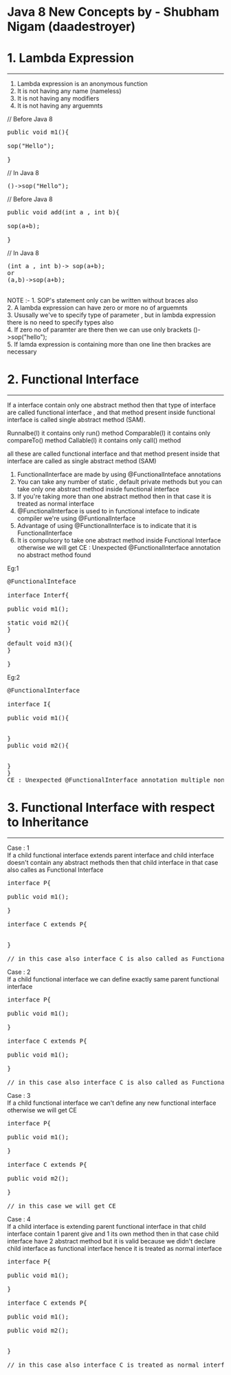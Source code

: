 # Java 8 New Concepts by - Shubham Nigam (daadestroyer)

# 1. Lambda Expression
-----------------------------------
1. Lambda expression is an anonymous function 
2. It is not having any name (nameless)
3. It is not having any modifiers
4. It is not having any arguemnts

// Before Java 8

<pre>
public void m1(){<br>
sop("Hello");
<br>}
</pre>

// In Java 8

<pre>
()->sop("Hello");
</pre>

// Before Java 8

<pre>
public void add(int a , int b){<br>
sop(a+b);<br>
}
</pre>

// In Java 8
<pre>
(int a , int b)-> sop(a+b);
or
(a,b)->sop(a+b);
</pre>
<br>
NOTE :- 
1. SOP's statement only can be written without braces also <br>
2. A lambda expression can have zero or more no of arguemnts <br>
3. Ususally we've to specify type of parameter , but in lambda expression there is no need to specify types also <br>
4. If zero no of paramter are there then we can use only brackets ()->sop("hello"); <br>
5. If lamda expression is containing more than one line then brackes are necessary <br>
       

# 2. Functional Interface
------------------------------------------
If a interface contain only one abstract method then that type of interface are called functional interface , and that method present inside functional 
interface is called single abstract method (SAM).

Runnalbe(I) it contains only run() method
Comparable(I) it contains only compareTo() method
Callable(I) it contains only call() method

all these are called functional interface and that method present inside that interface are called as single abstract method (SAM)


1. FunctionalInterface are made by using @FunctionalInteface annotations 
2. You can take any number of static , default private methods but you can take only one abstract method inside functional interface
3. If you're taking more than one abstract method then in that case it is treated as normal interface 
4. @FunctionalInterface is used to in functional inteface to indicate compiler we're using @FuntionalInterface
5. Advantage of using @FunctionalInterface is to indicate that it is FunctionalInterface 
6. It is compulsory to take one abstract method inside Functional Interface otherwise we will get CE : Unexpected @FunctionalInterface annotation no abstract method found

Eg:1

<pre>
@FunctionalInteface<br>
interface Interf{<br>
public void m1();<br>
static void m2(){<br>}<br>
default void m3(){<br>}<br>
}
</pre>

Eg:2
<pre>
@FunctionalInterface<br>
interface I{<br>
public void m1(){<br>

}
public void m2(){<br>

}
}
CE : Unexpected @FunctionalInterface annotation multiple non-overriding abstract method presentin interface I
</pre>


# 3. Functional Interface with respect to Inheritance
-------------------------------------------------------------
Case : 1 <br>
If a child functional interface extends parent interface and child interface doesn't contain any abstract methods then that child interface in that case also calles as Functional Interface

<pre>
interface P{<br>
public void m1();<br>
}<br>
interface C extends P{<br>

}

// in this case also interface C is also called as Functional Interface 
</pre>

Case : 2 <br>
If a child functional interface we can define exactly same parent functional interface 

<pre>
interface P{<br>
public void m1();<br>
}<br>
interface C extends P{<br>
public void m1();<br>
}

// in this case also interface C is also called as Functional Interface 
</pre>

Case : 3 <br>
If a child functional interface we can't define any new functional interface otherwise we will get CE

<pre>
interface P{<br>
public void m1();<br>
}<br>
interface C extends P{<br>
public void m2();<br>
}

// in this case we will get CE  
</pre>

Case : 4 <br>
If a child interface is extending parent functional interface in that child interface contain 1 parent give and 1 its own method then in that case child interface have 2 abstract method but it is 
valid because we didn't declare child interface as functional interface hence it is treated as normal interface

<pre>
interface P{<br>
public void m1();<br>
}<br>
interface C extends P{<br>
public void m1();<br>
public void m2();<br>

}

// in this case also interface C is treated as normal interface 
</pre>